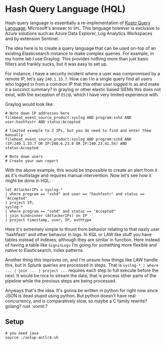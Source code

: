 # Hash Query Language (HQL)
Hash query language is essentially a re-implementation of [Kusto Query Language](https://github.com/microsoft/Kusto-Query-Language), Microsoft's answer to `SPL`. This language however is exclusive to Azure solutions such as Azure Data Explorer, Log Analytics Workspaces and by extension Sentinel.

The idea here is to create a query language that can be used on-top of an existing Elasticsearch instance to make complex queries. For example, in my home lab I use Graylog. This provides nothing more than just basic filters and frankly sucks, but it was easy to set up.

For instance, I have a security incident where a user was compromised by a remote IP, let's say `240.1.33.7`. How can I in a single query find all users who logged in from a common IP that this other user logged in as and make it a succinct summary? In graylog or other elastic based SIEMs this does not exist, with the exception of `ES|QL` which I have very limited experience with.

Graylog would look like:
```
# Note down IP addresses here
filebeat_event_source_product:syslog AND program:sshd AND user:hashfastr AND status:Accepted

# limited example to 3 IPs, but you do need to find and enter them manually
filebeat_event_source_product:syslog AND program:sshd AND (IP:240.1.33.7 OR IP:240.6.23.8 OR IP:240.23.41.54) AND status:Accepted

# Note down users
# Create your own report
```

With the above example, this would be impossible to create an alert from it as it's multistage and requires manual intervention. Now let's see how it might be done in HQL.

```
let AttackerIPs = syslog-*
| where program == "sshd" and user == "hashfastr" and status == "Accepted"
| project IP;
syslog-*
| where program == "sshd" and status == "Accepted"
| join kind=inner (AttackerIPs) on IP
| project timestamp, user, IP, authtype
```

Here it's extremely simple to thrunt from behavior relating to that nasty user 'hashfastr' and other behavior in logs. In KQL or LAW like stuff you have tables instead of indexes, although they are similar in function. Here instead of having a table like `SigninLogs` I'm going for something more flexible and native to Elasticsearch, index patterns.

Another thing this improves on, and I'm unsure how things like LAW handle this, but in Splunk queries are processed in steps. That is `syslog-* | where ... | join ... | project ...` requires each step to full execute before the next. It would be nice to stream the data, that is process other parts of the pipeline while the previous steps are being processed.

Anyways that's the idea. It's gonna be written in python for right now since JSON is dead stupid using python. But python doesn't have real concurrency, and is comparatively slow, so maybe a C family rewrite? golang? rust :vomit:?

## Setup
```
# you need java
source ./setup-antlr4.sh


```